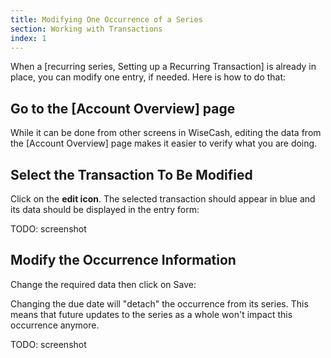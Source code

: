 ```yaml
---
title: Modifying One Occurrence of a Series
section: Working with Transactions
index: 1
---
```


When a [recurring series, Setting up a Recurring Transaction] is already in place, you can modify one entry, if needed. Here is how to do that:

## Go to the [Account Overview] page

While it can be done from other screens in WiseCash, editing the data from the [Account Overview] page makes it easier to verify what you are doing.

## Select the Transaction To Be Modified

Click on the **edit icon**. The selected transaction should appear in blue and its data should be displayed in the entry form:

TODO: screenshot

## Modify the Occurrence Information

Change the required data then click on Save:

<div class='alert alert-info' role='alert'>
  <i class="fa fa-warning"></i> Changing the due date will "detach" the occurrence from its series. This means that future updates to the series as a whole won't impact this occurrence anymore.
</div>

TODO: screenshot
